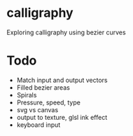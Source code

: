 # calligraphy
Exploring calligraphy using bezier curves

# Todo

* Match input and output vectors
* Filled bezier areas
* Spirals
* Pressure, speed, type
* svg vs canvas
* output to texture, glsl ink effect
* keyboard input
